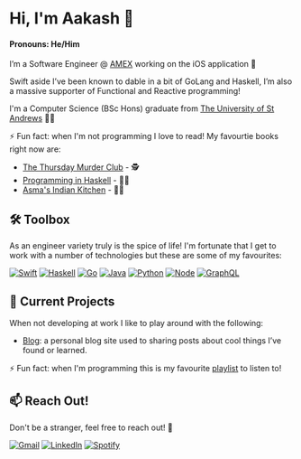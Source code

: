 <!--
**avbangar/avbangar** is a ✨ _special_ ✨ repository because its `README.md` (this file) appears on your GitHub profile.

Here are some ideas to get you started:

- 🔭 I’m currently working on ...
- 🌱 I’m currently learning ...
- 👯 I’m looking to collaborate on ...
- 🤔 I’m looking for help with ...
- 💬 Ask me about ...
- 📫 How to reach me: ...
- 😄 Pronouns: ...
- ⚡ Fun fact: ...
-->

# Hi, I'm Aakash 👋 
#### Pronouns: He/Him

I’m a Software Engineer @ [AMEX](https://www.americanexpress.com/en-gb/) working on the iOS application 🍏

Swift aside I’ve been known to dable in a bit of GoLang and Haskell, I’m also a massive supporter of Functional and Reactive programming!

I'm a Computer Science (BSc Hons) graduate from [The University of St Andrews](https://www.st-andrews.ac.uk) 👨‍🎓

⚡️ Fun fact: when I'm not programming I love to read! My favourtie books right now are:
- [The Thursday Murder Club](https://www.amazon.co.uk/Thursday-Murder-Club-Richard-Osman-ebook/dp/B07S5D5TH7/ref=sr_1_2?crid=MGXGEZQHJ849&dchild=1&keywords=thursday+murder+club&qid=1633426785&qsid=260-7721730-8848709&sprefix=thur%2Caps%2C167&sr=8-2&sres=0241425425%2CB07S5D5TH7%2C0241512425%2C9124145688%2CB082SWVZ2D%2CB08W46KZRP%2CB07MT6143M%2C1838774319%2C1838775382%2C1786892731%2C000843591X%2C1789315565%2CB08XWPHW17%2C152661491X%2C147119244X%2C0552172626&srpt=ABIS_BOOK) - 🕵️
- [Programming in Haskell](https://www.amazon.co.uk/Programming-Haskell-Graham-Hutton/dp/1316626229/ref=sr_1_1?crid=BWDB9HRV6KHB&dchild=1&keywords=programming+in+haskell&qid=1633426828&qsid=260-7721730-8848709&sprefix=programming+with+has%2Caps%2C157&sr=8-1&sres=1316626229%2C0521692695%2C1449335942%2CB0168SGGNC%2C4274067815%2C013484338X%2CB09B3G2DW7%2C3642320368%2C3642229409%2C161729540X%2C193435659X%2C3030769070%2C0596514980%2C1937785637%2C0134843460%2C1617290653&srpt=ABIS_BOOK) - 👨‍💻
- [Asma's Indian Kitchen](https://www.amazon.co.uk/Asmas-Indian-Kitchen-Home-cooked-Darjeeling/dp/1911595687/ref=sr_1_1?adgrpid=67518507011&dchild=1&gclid=EAIaIQobChMI3ufTufyy8wIVpWLmCh392wBzEAAYASAAEgL0ufD_BwE&hvadid=310644384628&hvdev=c&hvlocphy=9041127&hvnetw=g&hvqmt=b&hvrand=6423173866455492798&hvtargid=kwd-585400656667&hydadcr=12328_1769680&keywords=asma%27s+indian+kitchen&qid=1633426654&qsid=260-7721730-8848709&sr=8-1&sres=1911595687%2C9123761490%2C9123775408%2C9124025402%2CB00NLHJIIE%2C1408890674%2C1526601389%2C0241387566%2C1785031163%2C1941252095%2C1939754542%2C1787134636%2C178713461X%2C1848993269%2C024114633X%2C140888688X&srpt=ABIS_BOOK) - 👨‍🍳

## 🛠 Toolbox 

As an engineer variety truly is the spice of life! I'm fortunate that I get to work with a number of technologies but these are some of my favourites: 

<!-- Make your own badges: https://javascript.plainenglish.io/how-to-make-custom-language-badges-for-your-profile-using-shields-io-d2aeaf016b6b -->
<!-- Get your colours and logos here: https://simpleicons.org/ -->

[![Swift](https://img.shields.io/badge/-Swift-FA7343?logo=swift&logoColor=white&style=for-the-badge)](https://developer.apple.com/swift/)
[![Haskell](https://img.shields.io/badge/-haskell-5D4F85?logo=haskell&logoColor=white&style=for-the-badge)](https://www.haskell.org/)
[![Go](https://img.shields.io/badge/-go-00ADD8?logo=go&logoColor=white&style=for-the-badge)](https://golang.org)
[![Java](https://img.shields.io/badge/-java-007396?logo=java&logoColor=white&style=for-the-badge)](https://docs.oracle.com/en/java/)
[![Python](https://img.shields.io/badge/-python-3776AB?logo=python&logoColor=white&style=for-the-badge)](https://www.python.org)
[![Node](https://img.shields.io/badge/-node.js-339933?logo=node.js&logoColor=white&style=for-the-badge)](https://nodejs.org/en/)
[![GraphQL](https://img.shields.io/badge/-graphql-E10098?logo=graphql&logoColor=white&style=for-the-badge)](https://graphql.org)

## 🔭 Current Projects

When not developing at work I like to play around with the following: 

- [Blog](https://github.com/avbangar/blog): a personal blog site used to sharing posts about cool things I’ve found or learned.

⚡️ Fun fact: when I'm programming this is my favourite [playlist](https://open.spotify.com/playlist/7h1MwRW3y7I0ju5LTi9sCF?si=f8dfc0d1ba934428) to listen to!

## 📫 Reach Out!

Don't be a stranger, feel free to reach out! 🤙

[![Gmail](https://img.shields.io/badge/-gmail-EA4335?logo=gmail&logoColor=white&style=for-the-badge)](mailto:av6angar@gmail.com)
[![LinkedIn](https://img.shields.io/badge/-linkedin-0A66C2?logo=linkedin&logoColor=white&style=for-the-badge)](https://www.linkedin.com/in/avbangar)
[![Spotify](https://img.shields.io/badge/-spotify-1DB954?logo=spotify&logoColor=white&style=for-the-badge)](https://open.spotify.com/user/usoq1wskx23fbnwlf2vkqb595?si=f6a7e54034b64439)

